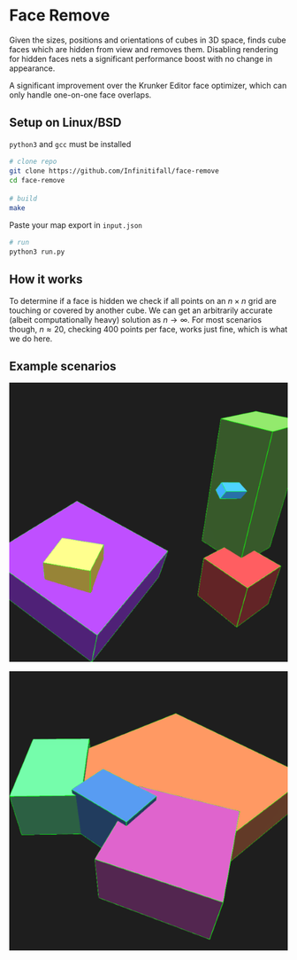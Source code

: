 # Face Remove

Given the sizes, positions and orientations of cubes in 3D space, finds cube faces which are hidden from view and removes them. Disabling rendering for hidden faces nets a significant performance boost with no change in appearance.

A significant improvement over the Krunker Editor face optimizer, which can only handle one-on-one face overlaps.


## Setup on Linux/BSD

`python3` and `gcc` must be installed

```bash
# clone repo
git clone https://github.com/Infinitifall/face-remove
cd face-remove

# build
make
```

Paste your map export in `input.json`

```bash
# run
python3 run.py
```


## How it works

To determine if a face is hidden we check if all points on an $n \times n$ grid are touching or covered by another cube. We can get an arbitrarily accurate (albeit computationally heavy) solution as $n \rightarrow \infty$. For most scenarios though, $n \approx 20$, checking 400 points per face, works just fine, which is what we do here.

## Example scenarios

![Cubes in various positions and orientations, some with their faces hidden](./face-remove_1.png)

![Multiple cubes together cover up the orange cubes face](./face-remove_2.png)

